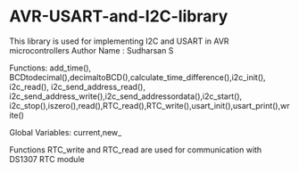 # AVR-USART-and-I2C-library
This library is used for implementing I2C and USART in AVR microcontrollers
Author Name : Sudharsan S

Functions: add_time(), BCDtodecimal(),decimaltoBCD(),calculate_time_difference(),i2c_init(),
i2c_read(), i2c_send_address_read(), i2c_send_address_write(),i2c_send_addressordata(),i2c_start(),
i2c_stop(),iszero(),read(),RTC_read(),RTC_write(),usart_init(),usart_print(),write()

Global Variables: current,new_

Functions RTC_write and RTC_read are used for communication with DS1307 RTC module

